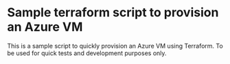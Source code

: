 # Sample terraform script to provision an Azure VM
This is a sample script to quickly provision an Azure VM using Terraform.
To be used for quick tests and development purposes only.